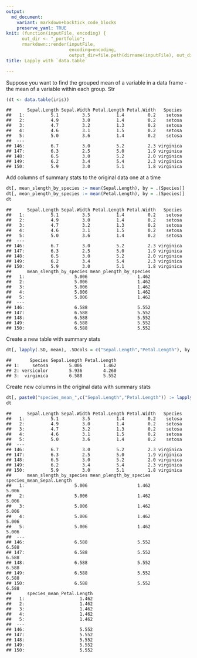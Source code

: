 ```yaml
---
output: 
  md_document:
    variant: markdown+backtick_code_blocks
    preserve_yaml: TRUE
knit: (function(inputFile, encoding) {
      out_dir <- "_portfolio";
      rmarkdown::render(inputFile,
                        encoding=encoding,
                        output_dir=file.path(dirname(inputFile), out_dir))})
title: Lapply with `data.table`

---
```


Suppose you want to find the grouped mean of a variable in a data
frame - the mean of a variable within each group. Str

``` r
(dt <- data.table(iris))
```

    ##      Sepal.Length Sepal.Width Petal.Length Petal.Width   Species
    ##   1:          5.1         3.5          1.4         0.2    setosa
    ##   2:          4.9         3.0          1.4         0.2    setosa
    ##   3:          4.7         3.2          1.3         0.2    setosa
    ##   4:          4.6         3.1          1.5         0.2    setosa
    ##   5:          5.0         3.6          1.4         0.2    setosa
    ##  ---                                                            
    ## 146:          6.7         3.0          5.2         2.3 virginica
    ## 147:          6.3         2.5          5.0         1.9 virginica
    ## 148:          6.5         3.0          5.2         2.0 virginica
    ## 149:          6.2         3.4          5.4         2.3 virginica
    ## 150:          5.9         3.0          5.1         1.8 virginica

Add columns of summary stats to the original data one at a time

``` r
dt[, mean_slength_by_species := mean(Sepal.Length), by = .(Species)]
dt[, mean_plength_by_species := mean(Petal.Length), by = .(Species)]
dt
```

    ##      Sepal.Length Sepal.Width Petal.Length Petal.Width   Species
    ##   1:          5.1         3.5          1.4         0.2    setosa
    ##   2:          4.9         3.0          1.4         0.2    setosa
    ##   3:          4.7         3.2          1.3         0.2    setosa
    ##   4:          4.6         3.1          1.5         0.2    setosa
    ##   5:          5.0         3.6          1.4         0.2    setosa
    ##  ---                                                            
    ## 146:          6.7         3.0          5.2         2.3 virginica
    ## 147:          6.3         2.5          5.0         1.9 virginica
    ## 148:          6.5         3.0          5.2         2.0 virginica
    ## 149:          6.2         3.4          5.4         2.3 virginica
    ## 150:          5.9         3.0          5.1         1.8 virginica
    ##      mean_slength_by_species mean_plength_by_species
    ##   1:                   5.006                   1.462
    ##   2:                   5.006                   1.462
    ##   3:                   5.006                   1.462
    ##   4:                   5.006                   1.462
    ##   5:                   5.006                   1.462
    ##  ---                                                
    ## 146:                   6.588                   5.552
    ## 147:                   6.588                   5.552
    ## 148:                   6.588                   5.552
    ## 149:                   6.588                   5.552
    ## 150:                   6.588                   5.552

Create a new table with summary stats

``` r
dt[, lapply(.SD, mean), .SDcols = c("Sepal.Length","Petal.Length"), by = .(Species)]
```

    ##       Species Sepal.Length Petal.Length
    ## 1:     setosa        5.006        1.462
    ## 2: versicolor        5.936        4.260
    ## 3:  virginica        6.588        5.552

Create new columns in the original data with summary stats

``` r
dt[, paste0("species_mean_",c("Sepal.Length","Petal.Length")) := lapply(.SD, mean), .SDcols = c("Sepal.Length","Petal.Length"), by = .(Species)]
dt
```

    ##      Sepal.Length Sepal.Width Petal.Length Petal.Width   Species
    ##   1:          5.1         3.5          1.4         0.2    setosa
    ##   2:          4.9         3.0          1.4         0.2    setosa
    ##   3:          4.7         3.2          1.3         0.2    setosa
    ##   4:          4.6         3.1          1.5         0.2    setosa
    ##   5:          5.0         3.6          1.4         0.2    setosa
    ##  ---                                                            
    ## 146:          6.7         3.0          5.2         2.3 virginica
    ## 147:          6.3         2.5          5.0         1.9 virginica
    ## 148:          6.5         3.0          5.2         2.0 virginica
    ## 149:          6.2         3.4          5.4         2.3 virginica
    ## 150:          5.9         3.0          5.1         1.8 virginica
    ##      mean_slength_by_species mean_plength_by_species species_mean_Sepal.Length
    ##   1:                   5.006                   1.462                     5.006
    ##   2:                   5.006                   1.462                     5.006
    ##   3:                   5.006                   1.462                     5.006
    ##   4:                   5.006                   1.462                     5.006
    ##   5:                   5.006                   1.462                     5.006
    ##  ---                                                                          
    ## 146:                   6.588                   5.552                     6.588
    ## 147:                   6.588                   5.552                     6.588
    ## 148:                   6.588                   5.552                     6.588
    ## 149:                   6.588                   5.552                     6.588
    ## 150:                   6.588                   5.552                     6.588
    ##      species_mean_Petal.Length
    ##   1:                     1.462
    ##   2:                     1.462
    ##   3:                     1.462
    ##   4:                     1.462
    ##   5:                     1.462
    ##  ---                          
    ## 146:                     5.552
    ## 147:                     5.552
    ## 148:                     5.552
    ## 149:                     5.552
    ## 150:                     5.552
